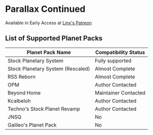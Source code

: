 # Parallax Continued
Available in Early Access at [Linx's Patreon](https://www.patreon.com/linx_)

## List of Supported Planet Packs
|Planet Pack Name|Compatibility Status
|----|----
|Stock Planetary System|Fully supported
|Stock Planetary System (Rescaled)|Almost Complete
|RSS Reborn|Almost Complete
|OPM|Author Contacted
|Beyond Home|Maintainer Contacted
|Kcalbeloh|Author Contacted
|Techno's Stock Planet Revamp|Author Contacted
|JNSQ|No
|Galileo's Planet Pack|No
